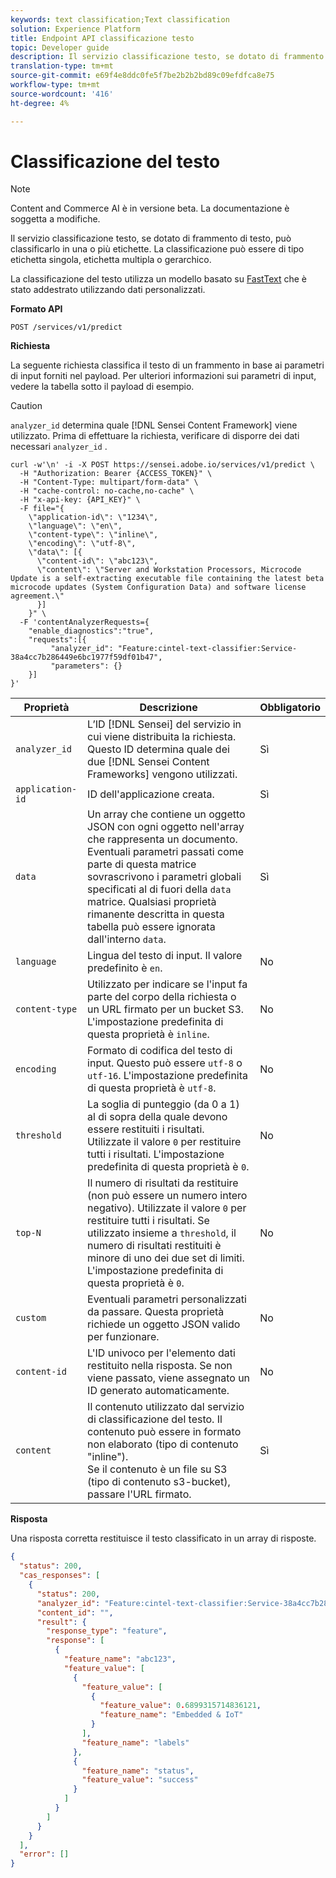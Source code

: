 ```yaml
---
keywords: text classification;Text classification
solution: Experience Platform
title: Endpoint API classificazione testo
topic: Developer guide
description: Il servizio classificazione testo, se dotato di frammento di testo, può classificarlo in una o più etichette. La classificazione può essere di tipo etichetta singola, etichetta multipla o gerarchico.
translation-type: tm+mt
source-git-commit: e69f4e8ddc0fe5f7be2b2b2bd89c09efdfca8e75
workflow-type: tm+mt
source-wordcount: '416'
ht-degree: 4%

---
```



# Classificazione del testo

>[!NOTE]
>
>Content and Commerce AI è in versione beta. La documentazione è soggetta a modifiche.

Il servizio classificazione testo, se dotato di frammento di testo, può classificarlo in una o più etichette. La classificazione può essere di tipo etichetta singola, etichetta multipla o gerarchico.

La classificazione del testo utilizza un modello basato su [FastText](https://fasttext.cc/) che è stato addestrato utilizzando dati personalizzati.

**Formato API**

```http
POST /services/v1/predict
```

**Richiesta**

La seguente richiesta classifica il testo di un frammento in base ai parametri di input forniti nel payload. Per ulteriori informazioni sui parametri di input, vedere la tabella sotto il payload di esempio.

>[!CAUTION]
>
>`analyzer_id` determina quale [!DNL Sensei Content Framework] viene utilizzato. Prima di effettuare la richiesta, verificare di disporre dei dati necessari `analyzer_id` .

```SHELL
curl -w'\n' -i -X POST https://sensei.adobe.io/services/v1/predict \
  -H "Authorization: Bearer {ACCESS_TOKEN}" \
  -H "Content-Type: multipart/form-data" \
  -H "cache-control: no-cache,no-cache" \
  -H "x-api-key: {API_KEY}" \
  -F file="{
    \"application-id\": \"1234\", 
    \"language\": \"en\", 
    \"content-type\": \"inline\", 
    \"encoding\": \"utf-8\", 
    \"data\": [{
      \"content-id\": \"abc123\", 
      \"content\": \"Server and Workstation Processors, Microcode Update is a self-extracting executable file containing the latest beta microcode updates (System Configuration Data) and software license agreement.\"
      }]
    }" \
  -F 'contentAnalyzerRequests={
    "enable_diagnostics":"true",
    "requests":[{
         "analyzer_id": "Feature:cintel-text-classifier:Service-38a4cc7b286449e6bc1977f59df01b47",
         "parameters": {}
    }]
}'
```

| Proprietà | Descrizione | Obbligatorio |
| --- | --- | --- |
| `analyzer_id` | L’ID [!DNL Sensei] del servizio in cui viene distribuita la richiesta. Questo ID determina quale dei due [!DNL Sensei Content Frameworks] vengono utilizzati. | Sì |
| `application-id` | ID dell&#39;applicazione creata. | Sì |
| `data` | Un array che contiene un oggetto JSON con ogni oggetto nell&#39;array che rappresenta un documento. Eventuali parametri passati come parte di questa matrice sovrascrivono i parametri globali specificati al di fuori della `data` matrice. Qualsiasi proprietà rimanente descritta in questa tabella può essere ignorata dall&#39;interno `data`. | Sì |
| `language` | Lingua del testo di input. Il valore predefinito è `en`. | No |
| `content-type` | Utilizzato per indicare se l&#39;input fa parte del corpo della richiesta o un URL firmato per un bucket S3. L&#39;impostazione predefinita di questa proprietà è `inline`. | No |
| `encoding` | Formato di codifica del testo di input. Questo può essere `utf-8` o `utf-16`. L&#39;impostazione predefinita di questa proprietà è `utf-8`. | No |
| `threshold` | La soglia di punteggio (da 0 a 1) al di sopra della quale devono essere restituiti i risultati. Utilizzate il valore `0` per restituire tutti i risultati. L&#39;impostazione predefinita di questa proprietà è `0`. | No |
| `top-N` | Il numero di risultati da restituire (non può essere un numero intero negativo). Utilizzate il valore `0` per restituire tutti i risultati. Se utilizzato insieme a `threshold`, il numero di risultati restituiti è minore di uno dei due set di limiti. L&#39;impostazione predefinita di questa proprietà è `0`. | No |
| `custom` | Eventuali parametri personalizzati da passare. Questa proprietà richiede un oggetto JSON valido per funzionare. | No |
| `content-id` | L&#39;ID univoco per l&#39;elemento dati restituito nella risposta. Se non viene passato, viene assegnato un ID generato automaticamente. | No |
| `content` | Il contenuto utilizzato dal servizio di classificazione del testo. Il contenuto può essere in formato non elaborato (tipo di contenuto &quot;inline&quot;). <br> Se il contenuto è un file su S3 (tipo di contenuto s3-bucket), passare l&#39;URL firmato. | Sì |

**Risposta**

Una risposta corretta restituisce il testo classificato in un array di risposte.

```json
{
  "status": 200,
  "cas_responses": [
    {
      "status": 200,
      "analyzer_id": "Feature:cintel-text-classifier:Service-38a4cc7b286449e6bc1977f59df01b47",
      "content_id": "",
      "result": {
        "response_type": "feature",
        "response": [
          {
            "feature_name": "abc123",
            "feature_value": [
              {
                "feature_value": [
                  {
                    "feature_value": 0.6899315714836121,
                    "feature_name": "Embedded & IoT"
                  }
                ],
                "feature_name": "labels"
              },
              {
                "feature_name": "status",
                "feature_value": "success"
              }
            ]
          }
        ]
      }
    }
  ],
  "error": []
}
```
